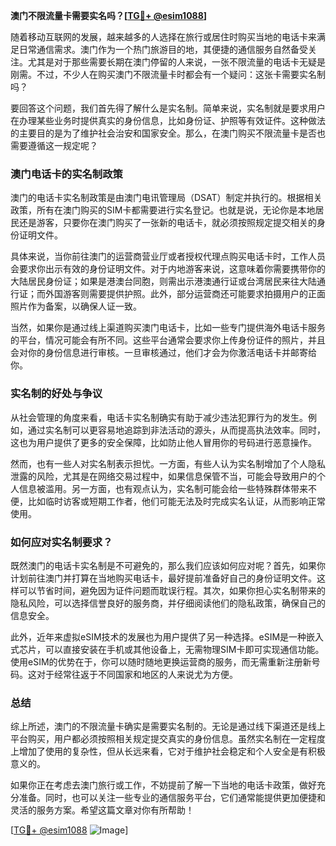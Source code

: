 **澳门不限流量卡需要实名吗？[[TG💪+ @esim1088](https://t.me/s/esim1088)]**

随着移动互联网的发展，越来越多的人选择在旅行或居住时购买当地的电话卡来满足日常通信需求。澳门作为一个热门旅游目的地，其便捷的通信服务自然备受关注。尤其是对于那些需要长期在澳门停留的人来说，一张不限流量的电话卡无疑是刚需。不过，不少人在购买澳门不限流量卡时都会有一个疑问：这张卡需要实名制吗？

要回答这个问题，我们首先得了解什么是实名制。简单来说，实名制就是要求用户在办理某些业务时提供真实的身份信息，比如身份证、护照等有效证件。这种做法的主要目的是为了维护社会治安和国家安全。那么，在澳门购买不限流量卡是否也需要遵循这一规定呢？

### 澳门电话卡的实名制政策

澳门的电话卡实名制政策是由澳门电讯管理局（DSAT）制定并执行的。根据相关政策，所有在澳门购买的SIM卡都需要进行实名登记。也就是说，无论你是本地居民还是游客，只要你在澳门购买了一张新的电话卡，就必须按照规定提交相关的身份证明文件。

具体来说，当你前往澳门的运营商营业厅或者授权代理点购买电话卡时，工作人员会要求你出示有效的身份证明文件。对于内地游客来说，这意味着你需要携带你的大陆居民身份证；如果是港澳台同胞，则需出示港澳通行证或台湾居民来往大陆通行证；而外国游客则需要提供护照。此外，部分运营商还可能要求拍摄用户的正面照片作为备案，以确保人证一致。

当然，如果你是通过线上渠道购买澳门电话卡，比如一些专门提供海外电话卡服务的平台，情况可能会有所不同。这些平台通常会要求你上传身份证件的照片，并且会对你的身份信息进行审核。一旦审核通过，他们才会为你激活电话卡并邮寄给你。

### 实名制的好处与争议

从社会管理的角度来看，电话卡实名制确实有助于减少违法犯罪行为的发生。例如，通过实名制可以更容易地追踪到非法活动的源头，从而提高执法效率。同时，这也为用户提供了更多的安全保障，比如防止他人冒用你的号码进行恶意操作。

然而，也有一些人对实名制表示担忧。一方面，有些人认为实名制增加了个人隐私泄露的风险，尤其是在网络交易过程中，如果信息保管不当，可能会导致用户的个人信息被滥用。另一方面，也有观点认为，实名制可能会给一些特殊群体带来不便，比如临时访客或短期工作者，他们可能无法及时完成实名认证，从而影响正常使用。

### 如何应对实名制要求？

既然澳门的电话卡实名制是不可避免的，那么我们应该如何应对呢？首先，如果你计划前往澳门并打算在当地购买电话卡，最好提前准备好自己的身份证明文件。这样可以节省时间，避免因为证件问题而耽误行程。其次，如果你担心实名制带来的隐私风险，可以选择信誉良好的服务商，并仔细阅读他们的隐私政策，确保自己的信息安全。

此外，近年来虚拟eSIM技术的发展也为用户提供了另一种选择。eSIM是一种嵌入式芯片，可以直接安装在手机或其他设备上，无需物理SIM卡即可实现通信功能。使用eSIM的优势在于，你可以随时随地更换运营商的服务，而无需重新注册新号码。这对于经常往返于不同国家和地区的人来说尤为方便。

### 总结

综上所述，澳门的不限流量卡确实是需要实名制的。无论是通过线下渠道还是线上平台购买，用户都必须按照相关规定提交真实的身份信息。虽然实名制在一定程度上增加了使用的复杂性，但从长远来看，它对于维护社会稳定和个人安全是有积极意义的。

如果你正在考虑去澳门旅行或工作，不妨提前了解一下当地的电话卡政策，做好充分准备。同时，也可以关注一些专业的通信服务平台，它们通常能提供更加便捷和灵活的服务方案。希望这篇文章对你有所帮助！

[[TG💪+ @esim1088](https://t.me/s/esim1088) ![Image](https://i.postimg.cc/4NQfJmqS/Snipaste-2025-05-13-00-14-12.png)]